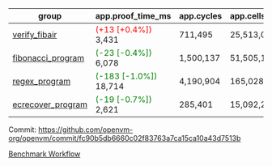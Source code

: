 | group | app.proof_time_ms | app.cycles | app.cells_used | leaf.proof_time_ms | leaf.cycles | leaf.cells_used |
| -- | -- | -- | -- | -- | -- | -- |
| [verify_fibair](https://github.com/openvm-org/openvm/blob/benchmark-results/benchmarks-dispatch/refs/heads/main/verify_fibair-fc90b5db6660c02f83763a7ca15ca10a43d7513b.md) |<span style='color: red'>(+13 [+0.4%])</span> 3,431 |  711,495 |  25,513,055 |- | - | - |
| [fibonacci_program](https://github.com/openvm-org/openvm/blob/benchmark-results/benchmarks-dispatch/refs/heads/main/fibonacci-fc90b5db6660c02f83763a7ca15ca10a43d7513b.md) |<span style='color: green'>(-23 [-0.4%])</span> 6,078 |  1,500,137 |  51,505,102 |<span style='color: red'>(+118 [+0.9%])</span> 13,305 |  3,084,902 |  110,707,143 |
| [regex_program](https://github.com/openvm-org/openvm/blob/benchmark-results/benchmarks-dispatch/refs/heads/main/regex-fc90b5db6660c02f83763a7ca15ca10a43d7513b.md) |<span style='color: green'>(-183 [-1.0%])</span> 18,714 |  4,190,904 |  165,028,173 |<span style='color: green'>(-153 [-0.5%])</span> 30,272 |  5,934,768 |  244,151,696 |
| [ecrecover_program](https://github.com/openvm-org/openvm/blob/benchmark-results/benchmarks-dispatch/refs/heads/main/ecrecover-fc90b5db6660c02f83763a7ca15ca10a43d7513b.md) |<span style='color: green'>(-19 [-0.7%])</span> 2,621 |  285,401 |  15,092,297 |<span style='color: red'>(+197 [+0.5%])</span> 42,409 |  8,653,375 |  365,890,666 |


Commit: https://github.com/openvm-org/openvm/commit/fc90b5db6660c02f83763a7ca15ca10a43d7513b

[Benchmark Workflow](https://github.com/openvm-org/openvm/actions/runs/12824582550)
